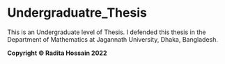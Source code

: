 # Undergraduatre_Thesis

This is an Undergraduate level of Thesis. I defended this thesis in the Department of Mathematics at Jagannath University, Dhaka, Bangladesh. <break>

<b> Copyright © Radita Hossain 2022

